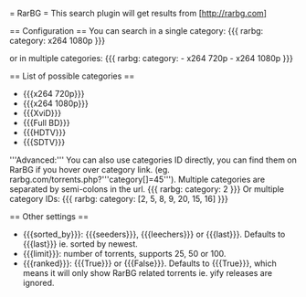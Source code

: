 = RarBG =
This search plugin will get results from [http://rarbg.com]

== Configuration ==
You can search in a single category:
{{{
rarbg: 
  category: x264 1080p
}}}

or in multiple categories:
{{{
rarbg: 
  category:
    - x264 720p
    - x264 1080p
}}}

== List of possible categories ==

* {{{x264 720p}}}
* {{{x264 1080p}}}
* {{{XviD}}}
* {{{Full BD}}}
* {{{HDTV}}}
* {{{SDTV}}}

'''Advanced:''' You can also use categories ID directly, you can find them on RarBG if you hover over category link. (eg. rarbg.com/torrents.php?'''category[]=45'''). Multiple categories are separated by semi-colons in the url.
{{{
rarbg: 
  category: 2
}}}
Or multiple category IDs:
{{{
rarbg: 
  category: [2, 5, 8, 9, 20, 15, 16]
}}}

== Other settings ==
* {{{sorted_by}}}: {{{seeders}}}, {{{leechers}}} or {{{last}}}. Defaults to {{{last}}} ie. sorted by newest.
* {{{limit}}}: number of torrents, supports 25, 50 or 100.
* {{{ranked}}}: {{{True}}} or {{{False}}}. Defaults to {{{True}}}, which means it will only show RarBG related torrents ie. yify releases are ignored.